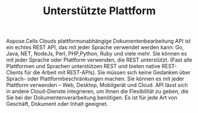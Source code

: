 ﻿---
title: Unterstützte Plattform
second_title: Aspose.Cells Cloud Documen
type: docs
url: /de/supported-platforms/
description: Aspose.Cells Cloud unterstützt Excel zum Erstellen, Konvertieren, Zusammenführen, Aufteilen, Schützen, für interne Objektoperationen usw.
weight: 50
kwords: Excel, Office Cloud, REST API, Tabellenkalkulation, PDF, CSV, Json, Markdwon, Unterstützte Plattformen
---
Aspose.Cells Clouds plattformunabhängige Dokumentenbearbeitung API ist ein echtes REST API, das mit jeder Sprache verwendet werden kann: Go, Java, NET, NodeJs, Perl, PHP,Python, Ruby und viele mehr. Sie können es mit jeder Sprache oder Plattform verwenden, die REST unterstützt. (Fast alle Plattformen und Sprachen unterstützen REST und bieten native REST-Clients für die Arbeit mit REST-APIs). Sie müssen sich keine Gedanken über Sprach- oder Plattformbeschränkungen machen. Sie können es mit jeder Plattform verwenden – Web, Desktop, Mobilgerät und Cloud. API lässt sich in andere Cloud-Dienste integrieren, um Ihnen die Flexibilität zu geben, die Sie bei der Dokumentenverarbeitung benötigen. Es ist für jede Art von Geschäft, Dokument oder Inhalt geeignet.


